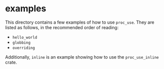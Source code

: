 # examples

This directory contains a few examples of how to use `proc_use`. They are
listed as follows, in the recommended order of reading:  
- `hello_world`
- `globbing`
- `overriding`  

Additionally, `inline` is an example showing how to use the `proc_use_inline` crate.
